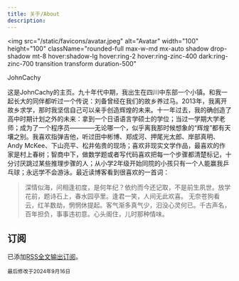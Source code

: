 ```yaml
---
title: 关于/About
description: 
---
```

<img
src="/static/favicons/avatar.jpeg"
alt="Avatar"
width="100"
height="100"
className="rounded-full max-w-md mx-auto shadow drop-shadow mt-8 hover:shadow-lg hover:ring-2 hover:ring-zinc-400 dark:ring-zinc-700 transition transform duration-500"

> </img>
<p className="text-center text-xl">JohnCachy</p>
<!-- ## 介绍 -->

这是JohnCachy的主页。九十年代中期，我出生在四川中东部一个小镇。和我一起长大的同伴都听过一个传说：刘备曾经在我们的故乡养过马。2013年，我离开故乡求学，那时我坚信自己可以亲手创造辉煌的未来。十一年过去，我的确创造了高中时期计划之外的未来：拿到一个日语语言学硕士的学位；当过一学期大学老师；成为了一个程序员————无论哪一个，似乎离我那时候想象的“辉煌”都有天壤之别。我喜欢指弹吉他，听过田中彬博、郑成河、押尾光太郎、岸部真明、Andy McKee、下山亮平、松井佑贵的现场；喜欢非现实文学作品，最喜欢的作家是村上春树；智商中下，做数学题或者写代码喜欢把每一个步骤都清楚标记，十分讨厌跳过某些推理步骤的人；从小学2年级开始同院的小孩只有一个人能赢我乒乓球；永远学不会游泳。最近读博客看到很喜欢的一首词：
> 深情似海，问相逢初度，是何年纪？依约而今还记取，不是前生夙世。放学花前，题诗石上，春水园亭里。逢君一笑，人间无此欢喜。
无奈苍狗看云，红羊数劫，惘惘休提起。客气渐多真气少，汩没心灵何已。千古声名，百年担负，事事违初意。心头阁住，儿时那种情味。

<!-- <img
src="/static/favicons/avatar2-square.jpg"
alt="Avatar"
width="100"
height="100"
className="rounded-full max-w-md mx-auto shadow drop-shadow mt-8 hover:shadow-lg hover:ring-2 hover:ring-zinc-400 dark:ring-zinc-700 transition transform duration-500"

> </img> -->

<!-- <p className="text-center text-xl">槐序</p>

<p className="text-center pb-2">关于自我批判和反叛思考的旅途</p>

自我批判是因自己不断犯错，反叛思考是因城邦的衰败和历史的教训。

至于名字，是因某年四月开始在某个内容社区写作，化名为槐序。

## 展望

当下的现实是一场悲剧，但同时给予了我存在和奋斗的理由。

我们必须接受短暂的失望，但不能放弃拥有无限的希望。

凡是过往，解释序章。 -->

## 订阅

已添加[RSS全文输出订阅](/rss)。

<sup>最后修改于2024年9月16日</sup>
